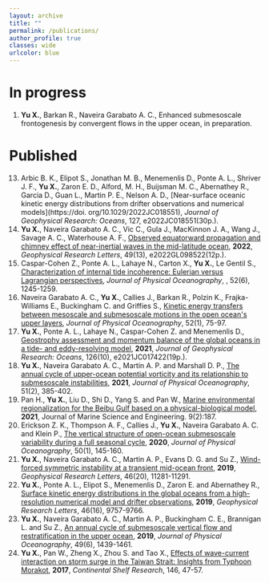 ```yaml
---
layout: archive
title: ""
permalink: /publications/
author_profile: true
classes: wide
urlcolor: blue
---
```


In progress
======

1. **Yu X.**, Barkan R., Naveira Garabato A. C., Enhanced submesoscale frontogenesis by convergent flows in the upper ocean, in preparation.





Published
======
13. Arbic B. K., Elipot S., Jonathan M. B., Menemenlis D., Ponte A. L., Shriver J. F., **Yu X.**, Zaron E. D., Alford, M. H., Buijsman M. C., Abernathey R., Garcia D., Guan L., Martin P. E., Nelson A. D., [Near-surface oceanic kinetic energy distributions from drifter observations and numerical models](https://doi. org/10.1029/2022JC018551), *Journal of Geophysical Research: Oceans*, 127, e2022JC018551(30p.). 
11. **Yu X.**, Naveira Garabato A. C., Vic C., Gula J., MacKinnon J. A., Wang J., Savage A. C., Waterhouse A. F., [Observed equatorward propagation and chimney effect of near-inertial waves in the mid-latitude ocean](https://doi.org/10.1029/2022GL098522), **2022**, *Geophysical Research Letters*, 49(13), e2022GL098522(12p.). 
10. Caspar-Cohen Z., Ponte A. L., Lahaye N., Carton X., **Yu X.**, Le Gentil S., [Characterization of internal tide incoherence: Eulerian versus Lagrangian perspectives](https://doi.org/10.1175/JPO-D-21-0088.1), *Journal of Physical Oceanography*, , 52(6), 1245-1259.
9. Naveira Garabato A. C., **Yu X.**, Callies J., Barkan R., Polzin K., Frajka-Williams E., Buckingham C. and Griffies S., [Kinetic energy transfers between mesoscale and submesoscale motions in the open ocean's upper layers](https://doi.org/10.1175/JPO-D-21-0099.1), *Journal of Physical Oceanography*, 52(1), 75-97.
8. **Yu X.**, Ponte A. L., Lahaye N., Caspar-Cohen Z. and Menemenlis D., [Geostrophy assessment and momentum balance of the global oceans in a tide- and eddy-resolving model](https://doi.org/10.1029/2021JC017422), **2021**, *Journal of Geophysical Research: Oceans*, 126(10), e2021JC017422(19p.). 
7. **Yu X.**, Naveira Garabato A. C., Martin A. P. and Marshall D. P., [The annual cycle of upper-ocean potential vorticity and its relationship to submesoscale instabilities](https://doi.org/10.1175/JPO-D-20-0099.1), **2021**, *Journal of Physical Oceanography*, 51(2), 385-402. 
6. Pan H., **Yu X.**, Liu D., Shi D., Yang S. and Pan W., [Marine environmental regionalization for the Beibu Gulf based on a physical-biological model](https://doi.org/10.3390/jmse9020187), **2021**, Journal of Marine Science and Engineering. 9(2):187. 
5. Erickson Z. K., Thompson A. F., Callies J., **Yu X.**, Naveira Garabato A. C. and Klein P., [The vertical structure of open-ocean submesoscale variability during a full seasonal cycle](https://doi.org/10.1175/JPO-D-19-0030.1), **2020**, *Journal of Physical Oceanography*, 50(1), 145-160.
4. **Yu X.**, Naveira Garabato A. C., Martin A. P., Evans D. G. and Su Z., [Wind-forced symmetric instability at a transient mid-ocean front](https://doi.org/10.1029/2019GL084309), **2019**, *Geophysical Research Letters*, 46(20), 11281-11291. 
3. **Yu X.**, Ponte A. L., Elipot S., Menemenlis D., Zaron E. and Abernathey R., [Surface kinetic energy distributions in the global oceans from a high-resolution numerical model and drifter observations](https://doi.org/10.1029/2019GL083074), **2019**, *Geophysical Research Letters*, 46(16), 9757-9766.
2. **Yu X.**, Naveira Garabato A. C., Martin A. P., Buckingham C. E., Brannigan L. and Su Z., [An annual cycle of submesoscale vertical flow and restratification in the upper ocean](https://doi.org/10.1175/JPO-D-18-0253.1), **2019**, *Journal of Physical Oceanography*, 49(6), 1439-1461. 
1. **Yu X.**, Pan W., Zheng X., Zhou S. and Tao X., [Effects of wave-current interaction on storm surge in the Taiwan Strait: Insights from Typhoon Morakot](https://doi.org/10.1016/j.csr.2017.08.009), **2017**, *Continental Shelf Research*, 146, 47-57. 




